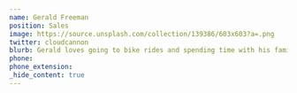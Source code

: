 ```yaml
---
name: Gerald Freeman
position: Sales
image: https://source.unsplash.com/collection/139386/603x603?a=.png
twitter: cloudcannon
blurb: Gerald loves going to bike rides and spending time with his family.
phone:
phone_extension:
_hide_content: true
---
```

